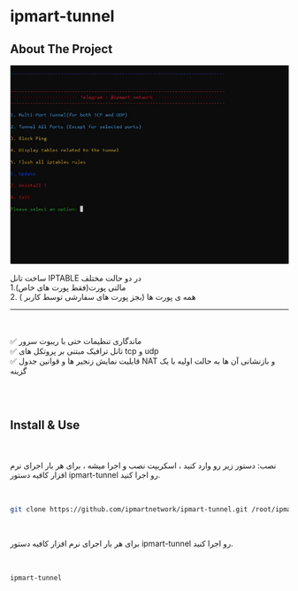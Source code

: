 # ipmart-tunnel
## About The Project
<p align="center">
  <a href="https://github.com/ipmartnetwork/ipmart-tunnel">
    <img src="menu.JPG" alt="Logo"  >
  </a>
</p>

ساخت تانل IPTABLE در دو حالت مختلف <br>
1.مالتی پورت(فقط پورت های خاص)<br>
2. همه ی پورت ها (بجز پورت های سفارشی توسط کاربر )
<br>
________________________________
<br><br>
✅ ماندگاری تنظیمات حتی با ریبوت سرور <br>
✅ تانل ترافیک مبتنی بر پروتکل های  tcp و udp<br>
✅ قابلیت نمایش زنجیر ها و قوانین جدول NAT و بازنشانی آن ها به حالت اولیه با یک گزینه<br>


<br>

<br>

## Install & Use



<br><br>
نصب: دستور زیر رو وارد کنید ،  اسکریپت نصب و اجرا میشه ، برای هر بار اجرای نرم افزار کافیه دستور ipmart-tunnel رو اجرا کنید.
<br>

<br>


```sh
git clone https://github.com/ipmartnetwork/ipmart-tunnel.git /root/ipmart-tunnel && chmod +x /root/ipmart-tunnel/install.sh && /root/ipmart-tunnel/install.sh
```
<br>

 برای هر بار اجرای نرم افزار کافیه دستور ipmart-tunnel رو اجرا کنید.
<br>

<br>

```sh
ipmart-tunnel
```
